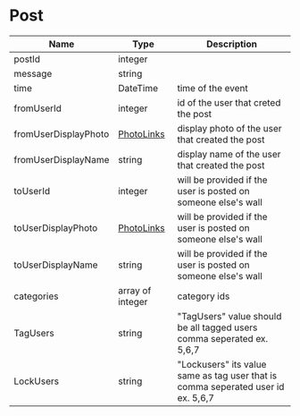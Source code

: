 Post
=

|Name|Type|Description|
|----|----|-----------|
|postId|integer||
|message|string||
|time|DateTime|time of the event|
|fromUserId|integer|id of the user that creted the post|
|fromUserDisplayPhoto|[PhotoLinks](https://github.com/zazzlife/api-docs/blob/master/objects/PhotoLinks.md)|display photo of the user that created the post|
|fromUserDisplayName|string|display name of the user that created the post|
|toUserId|integer|will be provided if the user is posted on someone else's wall|
|toUserDisplayPhoto|[PhotoLinks](https://github.com/zazzlife/api-docs/blob/master/objects/PhotoLinks.md)|will be provided if the user is posted on someone else's wall|
|toUserDisplayName|string|will be provided if the user is posted on someone else's wall|
|categories|array of integer|category ids|
|TagUsers|string|"TagUsers" value should be all tagged users comma seperated ex. 5,6,7|
|LockUsers|string| "Lockusers" its value same as tag user that is comma seperated user id	ex. 5,6,7|
